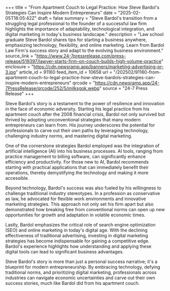 +++
title = "From Apartment Couch to Legal Practice: How Steve Bardol's Strategies Can Inspire Modern Entrepreneurs"
date = "2025-02-05T18:05:42Z"
draft = false
summary = "Steve Bardol's transition from a struggling legal professional to the founder of a successful law firm highlights the importance of adaptability, technological integration, and digital marketing in today's business landscape."
description = "Law school graduate Steve Bardol shares tips for starting a business anywhere, emphasizing technology, flexibility, and online marketing. Learn from Bardol Law Firm's success story and adapt to the evolving business environment."
source_link = "https://www.24-7pressrelease.com/press-release/519397/lawyer-starts-firm-on-couch-builds-high-volume-practice"
enclosure = "https://cdn.newsramp.app/banners/marketing-advertising-pr-3.jpg"
article_id = 91160
feed_item_id = 10658
url = "/202502/91160-from-apartment-couch-to-legal-practice-how-steve-bardols-strategies-can-inspire-modern-entrepreneurs"
qrcode = "https://cdn.newsramp.app/24-7PressRelease/qrcode/252/5/milksgok.webp"
source = "24-7 Press Release"
+++

<p>Steve Bardol's story is a testament to the power of resilience and innovation in the face of economic adversity. Starting his legal practice from his apartment couch after the 2008 financial crisis, Bardol not only survived but thrived by adopting unconventional strategies that many modern entrepreneurs can learn from. His journey underscores the potential for professionals to carve out their own paths by leveraging technology, challenging industry norms, and mastering digital marketing.</p><p>One of the cornerstone strategies Bardol employed was the integration of artificial intelligence (AI) into his business processes. AI tools, ranging from practice management to billing software, can significantly enhance efficiency and productivity. For those new to AI, Bardol recommends starting with practical applications that can immediately benefit their operations, thereby demystifying the technology and making it more accessible.</p><p>Beyond technology, Bardol's success was also fueled by his willingness to challenge traditional industry stereotypes. In a profession as conservative as law, he advocated for flexible work environments and innovative marketing strategies. This approach not only set his firm apart but also demonstrated how breaking free from conventional norms can open up new opportunities for growth and adaptation in volatile economic times.</p><p>Lastly, Bardol emphasizes the critical role of search engine optimization (SEO) and online marketing in today's digital age. With the declining effectiveness of traditional advertising, investing in digital marketing strategies has become indispensable for gaining a competitive edge. Bardol's experience highlights how understanding and applying these digital tools can lead to significant business advantages.</p><p>Steve Bardol's story is more than just a personal success narrative; it's a blueprint for modern entrepreneurship. By embracing technology, defying traditional norms, and prioritizing digital marketing, professionals across industries can navigate economic uncertainties and carve out their own success stories, much like Bardol did from his apartment couch.</p>